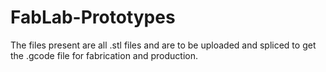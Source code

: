 # FabLab-Prototypes
The files present are all .stl files and are to be uploaded and spliced to get the .gcode file for fabrication and production.
